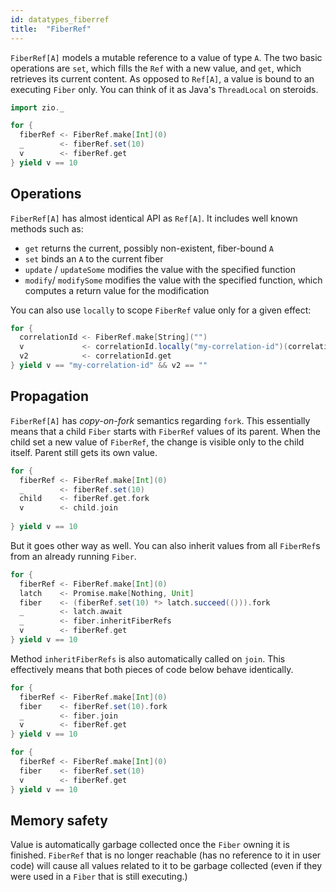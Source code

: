 ```yaml
---
id: datatypes_fiberref
title:  "FiberRef"
---
```


`FiberRef[A]` models a mutable reference to a value of type `A`. The two basic operations are `set`, which fills the `Ref` with a new value, and `get`, which retrieves its current content. As opposed to `Ref[A]`, a value is bound to an executing `Fiber` only.  You can think of it as Java's `ThreadLocal` on steroids.


```scala mdoc:silent
import zio._

for {
  fiberRef <- FiberRef.make[Int](0)
  _        <- fiberRef.set(10)
  v        <- fiberRef.get
} yield v == 10
```

## Operations

`FiberRef[A]` has almost identical API as `Ref[A]`. It includes well known methods such as:

- `get` returns the current, possibly non-existent, fiber-bound `A`
- `set` binds an `A` to the current fiber
- `update` / `updateSome` modifies the value with the specified function
- `modify`/ `modifySome` modifies the value with the specified function, which computes a return value for the modification

You can also use `locally` to scope `FiberRef` value only for a given effect:

```scala mdoc:silent
for {
  correlationId <- FiberRef.make[String]("")
  v             <- correlationId.locally("my-correlation-id")(correlationId.get)
  v2            <- correlationId.get
} yield v == "my-correlation-id" && v2 == ""
```


## Propagation

`FiberRef[A]` has *copy-on-fork* semantics regarding `fork`. This essentially means that a child `Fiber` starts with `FiberRef` values of its parent. When the child set a new value of `FiberRef`, the change is visible only to the child itself. Parent still gets its own value.

```scala mdoc:silent
for {
  fiberRef <- FiberRef.make[Int](0)
  _        <- fiberRef.set(10)
  child    <- fiberRef.get.fork
  v        <- child.join
 
} yield v == 10
```

But it goes other way as well. You can also inherit values from all `FiberRef`s from an already running `Fiber`.

```scala mdoc:silent
for {
  fiberRef <- FiberRef.make[Int](0)
  latch    <- Promise.make[Nothing, Unit]
  fiber    <- (fiberRef.set(10) *> latch.succeed(())).fork
  _        <- latch.await
  _        <- fiber.inheritFiberRefs
  v        <- fiberRef.get
} yield v == 10
```

Method `inheritFiberRefs` is also automatically called on `join`. This effectively means that both pieces of code below behave identically.

 ```scala mdoc:silent
 for {
   fiberRef <- FiberRef.make[Int](0)
   fiber    <- fiberRef.set(10).fork
   _        <- fiber.join
   v        <- fiberRef.get
 } yield v == 10
 ```
 
  ```scala mdoc:silent
  for {
    fiberRef <- FiberRef.make[Int](0)
    fiber    <- fiberRef.set(10)
    v        <- fiberRef.get
  } yield v == 10
  ```

## Memory safety

Value is automatically garbage collected once the `Fiber` owning it is finished. `FiberRef` that is no longer reachable (has no reference to it in user code) will cause all values related to it to be garbage collected (even if they were used in a `Fiber` that is still executing.)